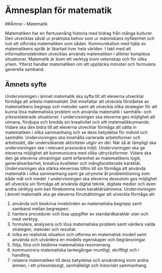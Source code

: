 # Ämnesplan för matematik

##Ämne – Matematik

Matematiken har en flertusenårig historia med bidrag från många kulturer. Den utvecklas såväl ur praktiska behov som ur människans nyfikenhet och lust att utforska matematiken som sådan. Kommunikation med hjälp av matematikens språk är likartad över hela världen. I takt med att informationstekniken utvecklas används matematiken i alltmer komplexa situationer. Matematik är även ett verktyg inom vetenskap och för olika yrken. Ytterst handlar matematiken om att upptäcka mönster och formulera generella samband.

## Ämnets syfte

Undervisningen i ämnet matematik ska syfta till att eleverna utvecklar förmåga att arbeta matematiskt. Det innefattar att utveckla förståelse av matematikens begrepp och metoder samt att utveckla olika strategier för att kunna lösa matematiska problem och använda matematik i samhälls- och yrkesrelaterade situationer. I undervisningen ska eleverna ges möjlighet att utmana, fördjupa och bredda sin kreativitet och sitt matematikkunnande. Vidare ska den bidra till att eleverna utvecklar förmåga att sätta in matematiken i olika sammanhang och se dess betydelse för individ och samhälle.
Undervisningen ska innehålla varierade arbetsformer och arbetssätt, där undersökande aktiviteter utgör en del. När så är lämpligt ska undervisningen ske i relevant praxisnära miljö. Undervisningen ska ge eleverna möjlighet att kommunicera med olika uttrycksformer. Vidare ska den ge eleverna utmaningar samt erfarenhet av matematikens logik, generaliserbarhet, kreativa kvaliteter och mångfacetterade karaktär. Undervisningen ska stärka elevernas tilltro till sin förmåga att använda matematik i olika sammanhang samt ge utrymme åt problemlösning som både mål och medel. I undervisningen ska eleverna dessutom ges möjlighet att utveckla sin förmåga att använda digital teknik, digitala medier och även andra verktyg som kan förekomma inom karaktärsämnena.
Undervisningen i ämnet matematik ska ge eleverna förutsättningar att utveckla förmåga att:

1.	använda och beskriva innebörden av matematiska begrepp samt samband mellan begreppen.
2.	hantera procedurer och lösa uppgifter av standardkaraktär utan och med verktyg.
3.	formulera, analysera och lösa matematiska problem samt värdera valda strategier, metoder och resultat.
4.	tolka en realistisk situation och utforma en matematisk modell samt använda och utvärdera en modells egenskaper och begränsningar.
5.	följa, föra och bedöma matematiska resonemang.
6.	kommunicera matematiska tankegångar muntligt, skriftligt och i handling.
7.	relatera matematiken till dess betydelse och användning inom andra ämnen, i ett yrkesmässigt, samhälleligt och historiskt sammanhang.

